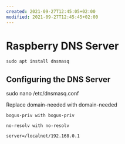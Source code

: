 ```yaml
---
created: 2021-09-27T12:45:05+02:00
modified: 2021-09-27T12:45:45+02:00
---
```


# Raspberry DNS Server

    sudo apt install dnsmasq


## Configuring the DNS Server

sudo nano /etc/dnsmasq.conf

Replace 
    domain-needed with domain-needed

    bogus-priv with bogus-priv

    no-resolv with no-resolv

    server=/localnet/192.168.0.1
